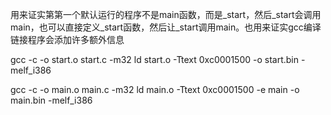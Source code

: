 用来证实第第一个默认运行的程序不是main函数，而是_start，然后_start会调用main，也可以直接定义_start函数，然后让_start调用main。也用来证实gcc编译链接程序会添加许多额外信息

gcc -c -o start.o start.c -m32
ld start.o -Ttext 0xc0001500 -o start.bin -melf_i386

gcc -c -o main.o main.c -m32
ld main.o -Ttext 0xc0001500 -e main -o main.bin -melf_i386

